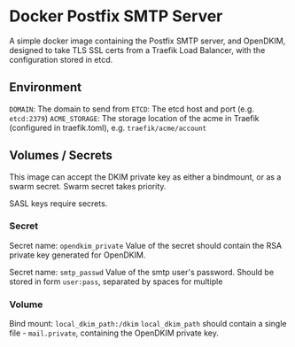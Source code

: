 # Docker Postfix SMTP Server

A simple docker image containing the Postfix SMTP server, and OpenDKIM, designed to take TLS SSL certs from a Traefik Load Balancer, with the configuration stored in etcd.

## Environment
`DOMAIN`: The domain to send from
`ETCD`: The etcd host and port (e.g. `etcd:2379`)
`ACME_STORAGE`: The storage location of the acme in Traefik (configured in traefik.toml), e.g. `traefik/acme/account`

## Volumes / Secrets
This image can accept the DKIM private key as either a bindmount, or as a swarm secret. Swarm secret takes priority.

SASL keys require secrets.

### Secret
Secret name: `opendkim_private`
Value of the secret should contain the RSA private key generated for OpenDKIM.

Secret name: `smtp_passwd`
Value of the smtp user's password. Should be stored in form `user:pass`, separated by spaces for multiple

### Volume
Bind mount: `local_dkim_path:/dkim`
`local_dkim_path` should contain a single file - `mail.private`, containing the OpenDKIM private key.